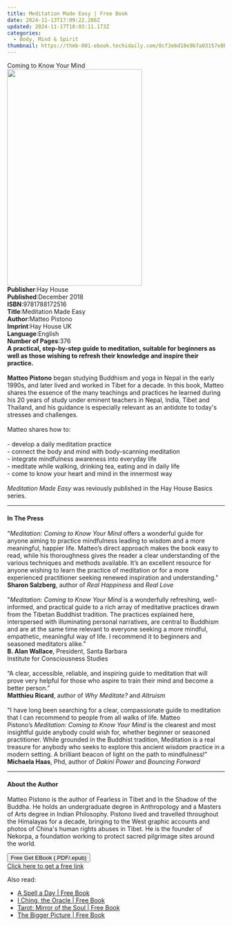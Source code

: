 ```yaml
---
title: Meditation Made Easy | Free Book
date: 2024-11-13T17:09:22.286Z
updated: 2024-11-17T18:03:11.173Z
categories:
  - Body, Mind & Spirit
thumbnail: https://thmb-001-ebook.techidaily.com/8cf3e6d18e9b7a03157e8bcf6cc31843dacf9139a840b61fcb070a999e6a6253.jpg
---
```

<main id="book-container">
  <div class="flex flex-col">
    <div class="book-brief flex-1 py-6 px-4 sm:p-6 md:py-10 md:px-8">
      <!-- brief-->
      <div class="book-brief-main">Coming to Know Your Mind</div>
    </div>
    <div
      class="book-meta-info flex-1 grid gap-4 col-start-1 col-end-3 row-start-1 sm:mb-6 sm:grid-cols-4 lg:gap-6 lg:col-start-2 lg:row-end-6 lg:row-span-6 lg:mb-0"
    >
      <div
        class="book-meta-info-left place-content-center mt-4 p-4 text-sm leading-6 col-start-2 col-span-2 dark:text-slate-400"
      >
        <img
          class="w-full h-500 object-cover rounded-lg sm:h-255 sm:col-span-2 lg:col-span-full"
          src="https://img-001-ebook.techidaily.com/8729004fc29f4b37fbf96fb94cda9d85634795338531cbc9a6adf127dede8509.jpg"
          alt=""
          width="312"
          height="500"
        />
      </div>
      <div
        class="book-meta-info-right mt-2 col-start-1 row-start-2 col-span-3 self-center"
      >
        <!-- meta data  -->
        <div class="flex flex-col px-4 md:px-8">
          <div class="flex-1">
            <strong>Publisher</strong>:<span class="px-2">Hay House</span>
          </div>
          <div class="flex-1">
            <strong>Published</strong>:<span class="px-2">December 2018</span>
          </div>
          <div class="flex-1">
            <strong>ISBN</strong>:<span class="px-2">9781788172516</span>
          </div>
          <div class="flex-1">
            <strong>Title</strong>:<span class="px-2"
              >Meditation Made Easy</span
            >
          </div>
          <div class="flex-1">
            <strong>Author</strong>:<span class="px-2">Matteo Pistono</span>
          </div>
          <div class="flex-1">
            <strong>Imprint</strong>:<span class="px-2">Hay House UK</span>
          </div>
          <div class="flex-1">
            <strong>Language</strong>:<span class="px-2">English</span>
          </div>
          <div class="flex-1">
            <strong>Number of Pages</strong>:<span class="px-2">376</span>
          </div>
        </div>
      </div>
    </div>
    <div class="book-description flex-1 py-6 px-4 sm:p-6 md:py-10 md:px-8">
      <div class="book-description-main">
        <div accordion-content="" id="description">
          <b
            >A practical, step-by-step guide to meditation, suitable for
            beginners as well as those wishing to refresh their knowledge and
            inspire their practice.<br /><br />Matteo Pistono</b
          >
          began studying Buddhism and yoga in Nepal in the early 1990s, and
          later lived and worked in Tibet for a decade. In this book, Matteo
          shares the essence of the many teachings and practices he learned
          during his 20 years of study under eminent teachers in Nepal, India,
          Tibet and Thailand, and his guidance is especially relevant as an
          antidote to today's stresses and challenges.<br /><br />Matteo shares
          how to:<br /><br />- develop a daily meditation practice<br />-
          connect the body and mind with body-scanning meditation<br />-
          integrate mindfulness awareness into everyday life<br />- meditate
          while walking, drinking tea, eating and in daily life<br />- come to
          know your heart and mind in the innermost way<br /><br /><i
            >Meditation Made Easy</i
          >
          was reviously published in the Hay House Basics series.
        </div>
        <div class="accordion-fader"></div>
      </div>
    </div>
    <div class="book-excerpts flex-1 py-6 px-4 sm:p-6 md:py-10 md:px-8">
      <!-- excerpts-->
      <div class="book-excerpts-main">
        <hr />
        <h4 class="placeholder placeholder-heading">
          <span>In The Press</span>
        </h4>
        <p>
          "<i>Meditation: Coming to Know Your Mind</i>&nbsp;offers a wonderful
          guide for anyone aiming to practice mindfulness leading to wisdom and
          a more meaningful, happier life. Matteo’s direct approach makes the
          book easy to read, while his thoroughness gives the reader a clear
          understanding of the various techniques and methods available. It’s an
          excellent resource for anyone wishing to learn the practice of
          meditation or for a more experienced practitioner seeking renewed
          inspiration and understanding."<br /><b>Sharon Salzberg</b>,
          author&nbsp;of&nbsp;<i>Real Happiness&nbsp;</i>and&nbsp;<i
            >Real&nbsp;Love</i
          ><br /><br />"<i>Meditation: Coming to Know Your Mind</i>&nbsp;is a
          wonderfully refreshing, well-informed, and practical guide to a rich
          array of meditative practices drawn from the Tibetan Buddhist
          tradition. The practices explained here, interspersed with
          illuminating personal narratives, are central to Buddhism and are at
          the same time relevant to everyone seeking a more mindful, empathetic,
          meaningful way of life. I recommend it to beginners and seasoned
          meditators alike."<br /><b>B. Alan Wallace</b>, President,
          Santa&nbsp;Barbara
          Institute&nbsp;for&nbsp;Consciousness&nbsp;Studies<br /><br />“A
          clear, accessible, reliable, and inspiring guide to meditation that
          will prove very helpful for those who aspire to train their mind and
          become a better person.”<br /><b>Matthieu&nbsp;Ricard</b>,
          author&nbsp;of&nbsp;<i>Why Meditate?&nbsp;</i>and&nbsp;<i>Altruism</i
          ><br /><br />"I have long been searching for a clear, compassionate
          guide to meditation that I can recommend to people from all walks of
          life. Matteo Pistono’s&nbsp;<i>Meditation: Coming to Know Your Mind</i
          >&nbsp;is the clearest and most insightful guide anybody could wish
          for, whether beginner or seasoned practitioner. While grounded in the
          Buddhist tradition, Meditation is a real treasure for anybody who
          seeks to explore this ancient wisdom practice in a modern setting. A
          brilliant beacon of light on the path to mindfulness!"<br /><b
            >Michaela&nbsp;Haas</b
          >, Phd, author&nbsp;of&nbsp;<i>Dakini&nbsp;Power&nbsp;</i>and&nbsp;<i
            >Bouncing Forward</i
          >
        </p>
      </div>
    </div>
    <div class="book-about-author flex-1 py-6 px-4 sm:p-6 md:py-10 md:px-8">
      <!-- about author-->
      <div class="book-main-author-main">
        <hr />
        <h4 class="placeholder placeholder-heading">
          <span>About the Author</span>
        </h4>
        <p>
          Matteo Pistono is the author of Fearless in Tibet and In the Shadow of
          the Buddha. He holds an undergraduate degree in Anthropology and a
          Masters of Arts degree in Indian Philosophy. Pistono lived and
          travelled throughout the Himalayas for a decade, bringing to the West
          graphic accounts and photos of China's human rights abuses in Tibet.
          He is the founder of Nekorpa, a foundation working to protect sacred
          pilgrimage sites around the world.
        </p>
      </div>
    </div>
    <div class="book-free-get flex-1 py-6 px-4 sm:p-6 md:py-10 md:px-8">
      <button
        id="btn-free-get"
        class="bg-blue-500 hover:bg-blue-700 text-white font-bold py-2 px-4 rounded"
      >
        Free Get EBook (.PDF/.epub)
      </button>
      <div id="countdown-display" class="px-2 text-lg mt-2"></div>
      <a
        id="free-link"
        class="hidden bg-blue-500 hover:bg-blue-700 text-white font-bold py-2 px-4 rounded"
        href="https://www.ebooks.com/en-us/book/96261031/meditation-made-easy/matteo-pistono/"
        target="_blank"
        >Click here to get a free link</a
      >
    </div>
    <script>
      let countdownTime = 0;
      let countdownInterval = null;
      document
        .getElementById('btn-free-get')
        .addEventListener('click', startCountdown);
      function startCountdown() {
        countdownTime = new Date().getTime() + 60000 * 3;
        countdownInterval = setInterval(updateCountdown, 1000);
        document.getElementById('btn-free-get').disabled = true;
        document
          .getElementById('btn-free-get')
          .classList.add('bg-gray-500', 'cursor-not-allowed');
      }
      function updateCountdown() {
        let currentTime = new Date().getTime();
        let timeLeft = countdownTime - currentTime;
        let secondsLeft = Math.floor(timeLeft / 1000);
        document.getElementById('countdown-display').innerHTML =
          `Remaining time: ${secondsLeft} seconds.`;
        if (secondsLeft <= 0) {
          clearInterval(countdownInterval);
          document.getElementById('btn-free-get').classList.add('hidden');
          document.getElementById('free-link').classList.remove('hidden');
          document.getElementById('countdown-display').innerHTML = '';
        }
      }
    </script>
  </div>
</main>

<ins class="adsbygoogle"
      style="display:block"
      data-ad-client="ca-pub-7571918770474297"
      data-ad-slot="8358498916"
      data-ad-format="auto"
      data-full-width-responsive="true"></ins>
    

<span class="atpl-alsoreadstyle">Also read:</span>
<div><ul>
<li><a href="https://novels-ebooks.techidaily.com/210666541-9781786787415-a-spell-a-day/"><u>A Spell a Day | Free Book</u></a></li>
<li><a href="https://novels-ebooks.techidaily.com/210666525-9781623178741-i-ching-the-oracle/"><u>I Ching, the Oracle | Free Book</u></a></li>
<li><a href="https://novels-ebooks.techidaily.com/210666595-9781633413108-tarot-mirror-of-the-soul/"><u>Tarot: Mirror of the Soul | Free Book</u></a></li>
<li><a href="https://novels-ebooks.techidaily.com/210666491-9781788179164-the-bigger-picture/"><u>The Bigger Picture | Free Book</u></a></li>
</ul></div>

